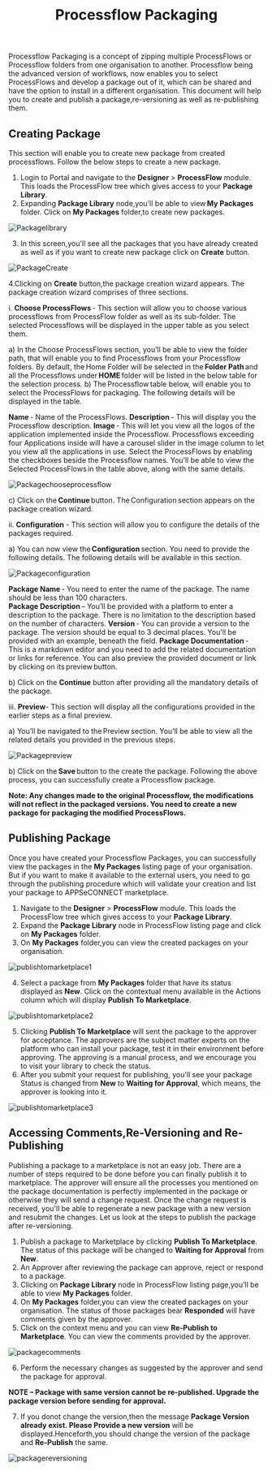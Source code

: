 ﻿---
title: "Processflow Packaging"
toc: true
tag: developers
category: "Processflow"
menus: 
   packagesoverview:
        title: "Processflow Packaging"
        weight: 4
        icon: fa fa-file-word-o
        identifier: packageprocessflow
---

Processflow Packaging is a concept of zipping multiple ProcessFlows or Processflow folders from one organisation to another. 
Processflow being the advanced version of workflows, now enables you to select ProcessFlows and develop a package out of it, which can be shared and have the option to install 
in a different organisation. This document will help you to create and publish a package,re-versioning as well as re-publishing them.

## Creating Package

This section will enable you to create new package from created processflows. Follow the below steps to create a new package.

1. Login to Portal and navigate to the **Designer** > **ProcessFlow** module. This loads the ProcessFlow tree which gives access to your **Package Library**. 
2. Expanding **Package Library** node,you'll be able to view **My Packages** folder. Click on **My Packages** folder,to create new packages. 

![Packagelibrary](/staticfiles/processflow/media/packagelibrary.png)

3. In this screen,you'll see all the packages that you have already created as well as if you want to create new package click on **Create** button.

![PackageCreate](/staticfiles/processflow/media/package-create.png)

4.Clicking on **Create** button,the package creation wizard appears. The package creation wizard comprises of three sections.

i. **Choose ProcessFlows** - This section will allow you to choose various processflows from ProcessFlow folder as well as its sub-folder. The selected Processflows will be displayed in the upper table as you select them. 

a) In the Choose ProcessFlows section, you’ll be able to view the folder path, that will enable you to find Processflows from your Processflow folders. By default, the Home Folder will be selected in the **Folder Path** and all the Processflows under **HOME** folder will be listed in the below table for the selection process. 
b) The Processflow table below, will enable you to select the ProcessFlows for packaging. The following details will be displayed in the table. 

   **Name** - Name of the ProcessFlows. 
   **Description** - This will display you the Processflow description. 
   **Image** - This will let you view all the logos of the application implemented inside the Processflow. Processflows exceeding four Applications inside will have a carousel slider in the image column to let you view all the applications in use. 
    Select the ProcessFlows by enabling the checkboxes beside the Processflow names. You’ll be able to view the Selected ProcessFlows in the table above, along with the same details. 

![Packagechooseprocessflow](/staticfiles/processflow/media/package-chooseprocessflow.png)

c) Click on the **Continue** button. The Configuration section appears on the package creation wizard.


ii. **Configuration** - This section will allow you to configure the details of the packages required.

a) You can now view the **Configuration** section. You need to provide the following details. The following details will be available in this section. 

![Packageconfiguration](/staticfiles/processflow/media/package-configuration.png)

**Package Name** - You need to enter the name of the package. The name should be less than 100 characters.  
**Package Description** – You’ll be provided with a platform to enter a description to the package. There is no limitation to the description based on the number of characters. 
**Version** - You can provide a version to the package. The version should be equal to 3 decimal places. You'll be provided with an example, beneath the field. 
**Package Documentation** - This is a markdown editor and you need to add the related documentation or links for reference. You can also preview the provided document or link by clicking on its preview button. 

b) Click on the **Continue** button after providing all the mandatory details of the package.


iii. **Preview**- This section will display all the configurations provided in the earlier steps as a final preview. 

a) You’ll be navigated to the Preview section. You’ll be able to view all the related details you provided in the previous steps. 

![Packagepreview](/staticfiles/processflow/media/package-preview.png)

b) Click on the **Save** button to the create the package. Following the above process, you can successfully create a Processflow package. 

**Note: Any changes made to the original Processflow, the modifications will not reflect in the packaged versions. You need to create a new package for packaging the modified ProcessFlows.** 


## Publishing Package

Once you have created your Processflow Packages, you can successfully view the packages in the **My Packages** listing page of your organisation. But if you want to make it available to the external users, you need to go through the publishing procedure which will validate your creation and list your package to APPSeCONNECT marketplace. 

1. Navigate to the **Designer** > **ProcessFlow** module. This loads the ProcessFlow tree which gives access to your **Package Library**. 
2. Expand the **Package Library** node in ProcessFlow listing page and click on **My Packages** folder. 
3. On **My Packages** folder,you can view the created packages on your organisation. 

![publishtomarketplace1](/staticfiles/processflow/media/publishtomarketplace1.png)

4. Select a package from **My Packages** folder that have its status displayed as **New**. Click on the contextual menu available in the Actions column which will display **Publish To Marketplace**. 

![publishtomarketplace2](/staticfiles/processflow/media/publishtomarketplace2.png)

5. Clicking **Publish To Marketplace** will sent the package to the approver for acceptance. The approvers are the subject matter experts on the platform who can install your package, test it in their environment before approving. The approving is a manual process, and we encourage you to visit your library to check the status. 
6. After you submit your request for publishing, you'll see your package Status is changed from **New** to **Waiting for Approval**, which means, the approver is looking into it. 

![publishtomarketplace3](/staticfiles/processflow/media/publishtomarketplace3.png)


## Accessing Comments,Re-Versioning and Re-Publishing

Publishing a package to a marketplace is not an easy job. There are a number of steps required to be done before you can finally publish it to marketplace. The approver will ensure all the processes you mentioned on the package documentation is perfectly implemented in the package or otherwise they will send a change request. Once the change request is received, you'll be able to regenerate a new package with a new version and resubmit the changes. 
Let us look at the steps to publish the package after re-versioning. 

1. Publish a package to Marketplace by clicking **Publish To Marketplace**. The status of this package will be changed to **Waiting for Approval** from **New**. 
2. An Approver after reviewing the package can approve, reject or respond to a package. 
3. Clicking on **Package Library** node in ProcessFlow listing page,you’ll be able to view **My Packages** folder. 
4. On **My Packages** folder,you can view the created packages on your organisation. The status of those packages bear **Responded** will have comments given by the approver. 
5. Click on the context menu and you can view **Re-Publish to Marketplace**. You can view the comments provided by the approver. 

![packagecomments](/staticfiles/processflow/media/packagecomments.png)

6. Perform the necessary changes as suggested by the approver and send the package for approval. 

**NOTE – Package with same version cannot be re-published. Upgrade the package version before sending for approval.** 

7. If you donot change the version,then the message **Package Version already exist. Please Provide a new version** will be displayed.Henceforth,you should change the version of the package and **Re-Publish** the same. 

![packagereversioning](/staticfiles/processflow/media/packagereversioning.png)